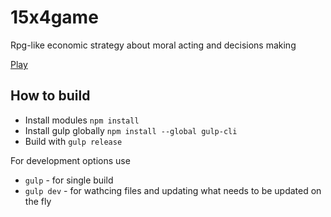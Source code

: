 # 15x4game
Rpg-like economic strategy about moral acting and decisions making

[Play](https://rawgit.com/Teivaz/15x4game/react/build/release/index.html)

## How to build

* Install modules `npm install`
* Install gulp globally `npm install --global gulp-cli`
* Build with `gulp release`

For development options use  

* `gulp` - for single build
* `gulp dev` - for wathcing files and updating what needs to be updated on the fly
